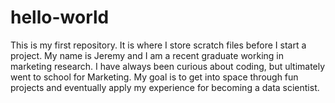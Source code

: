 # hello-world
This is my first repository. It is where I store scratch files before I start a project.
My name is Jeremy and I am a recent graduate working in marketing research. I have always been curious about coding, but ultimately went to school for Marketing. My goal is to get into space through fun projects and eventually apply my experience for becoming a data scientist. 
